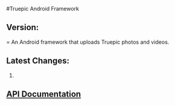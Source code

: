 #Truepic Android Framework 
## Version:
=
An Android framework that uploads Truepic photos and videos. 

## Latest Changes: 
1.

## [API Documentation](Truepic_Android_SDK.pdf)

